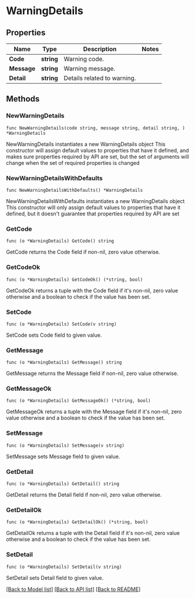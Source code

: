 # WarningDetails

## Properties

Name | Type | Description | Notes
------------ | ------------- | ------------- | -------------
**Code** | **string** | Warning code. | 
**Message** | **string** | Warning message. | 
**Detail** | **string** | Details related to warning. | 

## Methods

### NewWarningDetails

`func NewWarningDetails(code string, message string, detail string, ) *WarningDetails`

NewWarningDetails instantiates a new WarningDetails object
This constructor will assign default values to properties that have it defined,
and makes sure properties required by API are set, but the set of arguments
will change when the set of required properties is changed

### NewWarningDetailsWithDefaults

`func NewWarningDetailsWithDefaults() *WarningDetails`

NewWarningDetailsWithDefaults instantiates a new WarningDetails object
This constructor will only assign default values to properties that have it defined,
but it doesn't guarantee that properties required by API are set

### GetCode

`func (o *WarningDetails) GetCode() string`

GetCode returns the Code field if non-nil, zero value otherwise.

### GetCodeOk

`func (o *WarningDetails) GetCodeOk() (*string, bool)`

GetCodeOk returns a tuple with the Code field if it's non-nil, zero value otherwise
and a boolean to check if the value has been set.

### SetCode

`func (o *WarningDetails) SetCode(v string)`

SetCode sets Code field to given value.


### GetMessage

`func (o *WarningDetails) GetMessage() string`

GetMessage returns the Message field if non-nil, zero value otherwise.

### GetMessageOk

`func (o *WarningDetails) GetMessageOk() (*string, bool)`

GetMessageOk returns a tuple with the Message field if it's non-nil, zero value otherwise
and a boolean to check if the value has been set.

### SetMessage

`func (o *WarningDetails) SetMessage(v string)`

SetMessage sets Message field to given value.


### GetDetail

`func (o *WarningDetails) GetDetail() string`

GetDetail returns the Detail field if non-nil, zero value otherwise.

### GetDetailOk

`func (o *WarningDetails) GetDetailOk() (*string, bool)`

GetDetailOk returns a tuple with the Detail field if it's non-nil, zero value otherwise
and a boolean to check if the value has been set.

### SetDetail

`func (o *WarningDetails) SetDetail(v string)`

SetDetail sets Detail field to given value.



[[Back to Model list]](../README.md#documentation-for-models) [[Back to API list]](../README.md#documentation-for-api-endpoints) [[Back to README]](../README.md)


